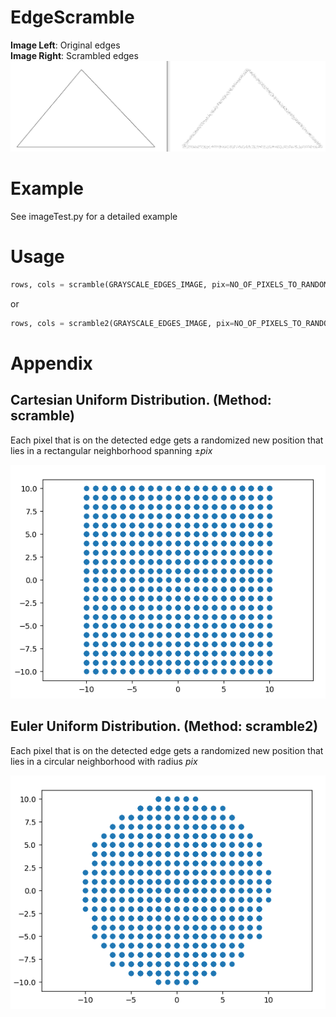 # EdgeScramble
**Image Left**:  Original edges\
**Image Right**: Scrambled edges\
![alt Result](https://github.com/pkorrapati/EdgeScramble/blob/main/Result_15px.png)

# Example

See imageTest.py for a detailed example

# Usage
```python
rows, cols = scramble(GRAYSCALE_EDGES_IMAGE, pix=NO_OF_PIXELS_TO_RANDOMIZE_BY)
```

or

```python
rows, cols = scramble2(GRAYSCALE_EDGES_IMAGE, pix=NO_OF_PIXELS_TO_RANDOMIZE_BY)
```

# Appendix
## Cartesian Uniform Distribution. (Method: scramble)
Each pixel that is on the detected edge gets a randomized new position that lies in a rectangular neighborhood spanning &pm;*pix*

![alt Result](https://github.com/pkorrapati/EdgeScramble/blob/main/scramble_distribution.png)

## Euler Uniform Distribution. (Method: scramble2)
Each pixel that is on the detected edge gets a randomized new position that lies in a circular neighborhood with radius *pix*

![alt Result](https://github.com/pkorrapati/EdgeScramble/blob/main/scramble2_distribution.png)
